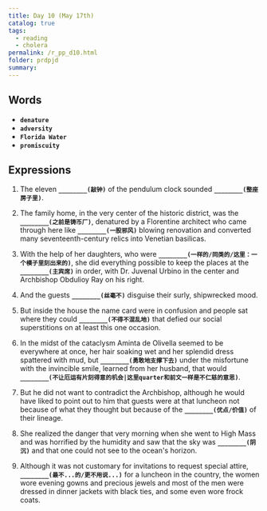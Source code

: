 ```yaml
---
title: Day 10 (May 17th)
catalog: true
tags: 
  - reading
  - cholera
permalink: /r_pp_d10.html
folder: prdpjd
summary: 
---
```


## Words

-   <b data-toggle="tooltip" data-original-title="{{site.data.glossary.denature}}">`denature`</b>
-   <b data-toggle="tooltip" data-original-title="{{site.data.glossary.adversity}}">`adversity`</b>
-   <b data-toggle="tooltip" data-original-title="{{site.data.glossary.florida_water}}">`Florida Water`</b>
-   <b data-toggle="tooltip" data-original-title="{{site.data.glossary.promiscuity}}">`promiscuity`</b>


## Expressions

1.  The eleven <b data-toggle="tooltip" data-original-title="{{site.data.answers.10_a}}">`________(敲钟)`</b> of the pendulum clock sounded <b data-toggle="tooltip" data-original-title="{{site.data.answers.10_a2}}">`________(整座房子里)`</b>.

2.  The family home, in the very center of the historic district, was the <b data-toggle="tooltip" data-original-title="{{site.data.answers.10_b}}">`________(之前是铸币厂)`</b>, denatured by a Florentine architect who came through here like <b data-toggle="tooltip" data-original-title="{{site.data.answers.10_b2}}">`________(一股邪风)`</b> blowing renovation and converted many seventeenth-century relics into Venetian basilicas.

3.  With the help of her daughters, who were <b data-toggle="tooltip" data-original-title="{{site.data.answers.10_c}}">`________(一样的/同类的/这里：一个模子里刻出来的)`</b>, she did everything possible to keep the places at the <b data-toggle="tooltip" data-original-title="{{site.data.answers.10_c2}}">`________(主宾席)`</b> in order, with Dr. Juvenal Urbino in the center and Archbishop Obdulioy Ray on his right.

4.  And the guests <b data-toggle="tooltip" data-original-title="{{site.data.answers.10_d}}">`________(丝毫不)`</b> disguise their surly, shipwrecked mood.

5.  But inside the house the name card were in confusion and people sat where they could <b data-toggle="tooltip" data-original-title="{{site.data.answers.10_e}}">`________(不得不混乱地)`</b> that defied our social superstitions on at least this one occasion.

6.  In the midst of the cataclysm Aminta de Olivella seemed to be everywhere at once, her hair soaking wet and her splendid dress spattered with mud, but <b data-toggle="tooltip" data-original-title="{{site.data.answers.10_f}}">`________(勇敢地支撑下去)`</b> under the misfortune with the invincible smile, learned from her husband, that would <b data-toggle="tooltip" data-original-title="{{site.data.answers.10_f2}}">`________(不让厄运有片刻得意的机会|这里quarter和前文一样是不仁慈的意思)`</b>.

7.  But he did not want to contradict the Archbishop, although he would have liked to point out to him that guests were at that luncheon not because of what they thought but because of the <b data-toggle="tooltip" data-original-title="{{site.data.answers.10_g}}">`________(优点/价值)`</b> of their lineage.

8.  She realized the danger that very morning when she went to High Mass and was horrified by the humidity and saw that the sky was <b data-toggle="tooltip" data-original-title="{{site.data.answers.10_h}}">`________(阴沉)`</b> and that one could not see to the ocean's horizon.

9.  Although it was not customary for invitations to request special attire, <b data-toggle="tooltip" data-original-title="{{site.data.answers.10_i}}">`________(最不...的/更不用说...)`</b> for a luncheon in the country, the women wore evening gowns and precious jewels and most of the men were dressed in dinner jackets with black ties, and some even wore frock coats.